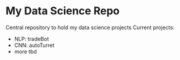 # My Data Science Repo
Central repository to hold my data science projects
Current projects:
- NLP: tradeBot
- CNN: autoTurret
- more tbd

